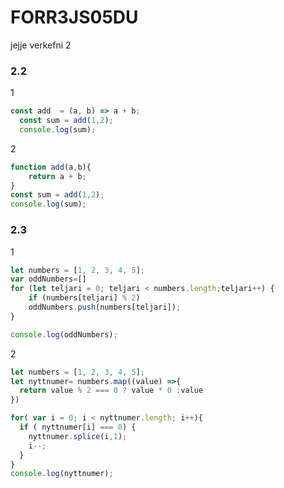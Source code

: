 # FORR3JS05DU
jejje verkefni 2

### 2.2
1
```javascript
const add  = (a, b) => a + b;
  const sum = add(1,2);
  console.log(sum);
```
2
```javascript
function add(a,b){
    return a + b;
}
const sum = add(1,2);
console.log(sum);
```

### 2.3
1

```javascript
let numbers = [1, 2, 3, 4, 5];
var oddNumbers=[]
for (let teljari = 0; teljari < numbers.length;teljari++) {
    if (numbers[teljari] % 2)
    oddNumbers.push(numbers[teljari]);
}

console.log(oddNumbers);
```

2
```javascript
let numbers = [1, 2, 3, 4, 5];
let nyttnumer= numbers.map((value) =>{
  return value % 2 === 0 ? value * 0 :value
})

for( var i = 0; i < nyttnumer.length; i++){ 
  if ( nyttnumer[i] === 0) { 
    nyttnumer.splice(i,1); 
    i--; 
  }
}
console.log(nyttnumer);
```
